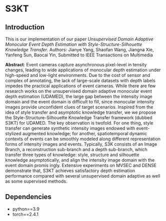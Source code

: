 # S3KT
## Introduction
This is our implementation of our paper *Unsupervised Domain Adaptive Monocular Event Depth Estimation with Style-Structure-Silhouette Knowledge Transfer*. Authors: Jianye Yang, Shaofan Wang, Jiangna Xie, Yanfeng Sun, Baocai Yin, Submitted to IEEE Transactions on Multimedia


**Abstract**:
Event cameras capture asynchronous pixel-level in tensity changes, leading to wide applications of monocular depth estimation under high-speed and low-light environments. Due to the cost of sensor and complex of annotating, the lack of large-scale datasets with depth labels impedes the practical applications of event cameras. While there are few research
 works on the unsupervised domain adaptive monocular event
 depth estimation (UDAMED), the large gap between the intensity
 image domain and the event domain is difficult to fill, since
 monocular intensity images provide unconfident clues of target
 scenarios. Inspired from the idea of style transfer and asymptotic
 knowledge transfer, we we propose the Style-Structure-Silhouette
 Knowledge Transfer framework (dubbed S3KT) for UDAMED.
 The key observation is twofold. For one thing, style transfer can
 generate synthetic intensity images endowed with event-stylized
 augmented knowledge; for another, spatiotemporal dynamic
 contexts of events can be smoothly modeled along different
 representation forms of intensity images and events. Typically,
 S3K consists of an Image Branch, a reconstruction sub-branch
 and a depth sub-branch, which transfer three types of knowledge:
 style, structure and silhouette knowledge asymptotically, and
 align the intensity image domain with the event domain promis
ingly. Extensive experiments on MVSEC and DENSE demonstrate
 that, S3KT achieves satisfactory depth estimation performance
 compared with several unsupervised domain adaptive as well
 as some supervised methods. 
 
 ## Dependencies
- python==3.9
- torch==2.4.1

